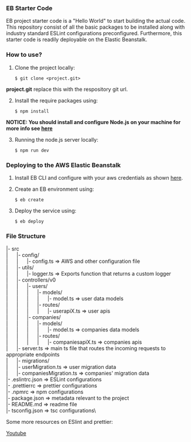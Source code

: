 ### EB Starter Code

EB project starter code is a "Hello World" to start building the actual code. This repository consist of all the basic packages to be installed along with industry standard ESLint configurations preconfigured. Furthermore, this starter code is readily deployable on the Elastic Beanstalk.

### How to use?

1. Clone the project locally:

   `$ git clone <project.git>`

**project.git** replace this with the respository git url.

2. Install the require packages using:

   `$ npm install`

**NOTICE: You should install and configure Node.js on your machine for more info see [here](https://nodejs.org/en/download/)**

3. Running the node.js server locally:

   `$ npm run dev`

### Deploying to the AWS Elastic Beanstalk

1. Install EB CLI and configure with your aws credentials as shown [here](https://docs.aws.amazon.com/elasticbeanstalk/latest/dg/eb-cli3-install.html).

2. Create an EB environment using:

   `$ eb create`

3. Deploy the service using:

   `$ eb deploy`

### File Structure

|\- src\
|&nbsp;&nbsp;&nbsp;&nbsp;&nbsp;&nbsp;|\- config/\
|&nbsp;&nbsp;&nbsp;&nbsp;&nbsp;&nbsp;|&nbsp;&nbsp;&nbsp;&nbsp;&nbsp;&nbsp;|\- config.ts => AWS and other configuration file\
|&nbsp;&nbsp;&nbsp;&nbsp;&nbsp;&nbsp;|\- utils/\
|&nbsp;&nbsp;&nbsp;&nbsp;&nbsp;&nbsp;|&nbsp;&nbsp;&nbsp;&nbsp;&nbsp;&nbsp;|\- logger.ts => Exports function that returns a custom logger\
|&nbsp;&nbsp;&nbsp;&nbsp;&nbsp;&nbsp;|\- controllers/v0\
|&nbsp;&nbsp;&nbsp;&nbsp;&nbsp;&nbsp;|&nbsp;&nbsp;&nbsp;&nbsp;&nbsp;&nbsp;|\- users/\
|&nbsp;&nbsp;&nbsp;&nbsp;&nbsp;&nbsp;|&nbsp;&nbsp;&nbsp;&nbsp;&nbsp;&nbsp;|&nbsp;&nbsp;&nbsp;&nbsp;&nbsp;&nbsp;|\- models/\
|&nbsp;&nbsp;&nbsp;&nbsp;&nbsp;&nbsp;|&nbsp;&nbsp;&nbsp;&nbsp;&nbsp;&nbsp;|&nbsp;&nbsp;&nbsp;&nbsp;&nbsp;&nbsp;|&nbsp;&nbsp;&nbsp;&nbsp;&nbsp;&nbsp;|\- model.ts => user data models\
|&nbsp;&nbsp;&nbsp;&nbsp;&nbsp;&nbsp;|&nbsp;&nbsp;&nbsp;&nbsp;&nbsp;&nbsp;|&nbsp;&nbsp;&nbsp;&nbsp;&nbsp;&nbsp;|\- routes/\
|&nbsp;&nbsp;&nbsp;&nbsp;&nbsp;&nbsp;|&nbsp;&nbsp;&nbsp;&nbsp;&nbsp;&nbsp;|&nbsp;&nbsp;&nbsp;&nbsp;&nbsp;&nbsp;|&nbsp;&nbsp;&nbsp;&nbsp;&nbsp;&nbsp;|\- userapiX.ts => user apis\
|&nbsp;&nbsp;&nbsp;&nbsp;&nbsp;&nbsp;|&nbsp;&nbsp;&nbsp;&nbsp;&nbsp;&nbsp;|\- companies/\
|&nbsp;&nbsp;&nbsp;&nbsp;&nbsp;&nbsp;|&nbsp;&nbsp;&nbsp;&nbsp;&nbsp;&nbsp;|&nbsp;&nbsp;&nbsp;&nbsp;&nbsp;&nbsp;|\- models/\
|&nbsp;&nbsp;&nbsp;&nbsp;&nbsp;&nbsp;|&nbsp;&nbsp;&nbsp;&nbsp;&nbsp;&nbsp;|&nbsp;&nbsp;&nbsp;&nbsp;&nbsp;&nbsp;|&nbsp;&nbsp;&nbsp;&nbsp;&nbsp;&nbsp;|\- model.ts => companies data models\
|&nbsp;&nbsp;&nbsp;&nbsp;&nbsp;&nbsp;|&nbsp;&nbsp;&nbsp;&nbsp;&nbsp;&nbsp;|&nbsp;&nbsp;&nbsp;&nbsp;&nbsp;&nbsp;|\- routes/\
|&nbsp;&nbsp;&nbsp;&nbsp;&nbsp;&nbsp;|&nbsp;&nbsp;&nbsp;&nbsp;&nbsp;&nbsp;|&nbsp;&nbsp;&nbsp;&nbsp;&nbsp;&nbsp;|&nbsp;&nbsp;&nbsp;&nbsp;&nbsp;&nbsp;|\- companiesapiX.ts => companies apis\
|&nbsp;&nbsp;&nbsp;&nbsp;&nbsp;&nbsp;|\- server.ts => main ts file that routes the incoming requests to appropriate endpoints\
|&nbsp;&nbsp;&nbsp;&nbsp;&nbsp;&nbsp;|\- migrations/\
|&nbsp;&nbsp;&nbsp;&nbsp;&nbsp;&nbsp;|\- userMigration.ts => user migration data\
|&nbsp;&nbsp;&nbsp;&nbsp;&nbsp;&nbsp;|\- companiesMigration.ts => companies' migration data\
|\- .eslintrc.json => ESLint configurations\
|\- .prettierrc => prettier configurations\
|\- .npmrc => npm configurations\
|\- package.json => metadata relevant to the project\
|\- README.md => readme file\
|\- tsconfig.json => tsc configurations\

Some more resources on ESlint and prettier:

[Youtube](https://www.youtube.com/watch?v=SydnKbGc7W8)
